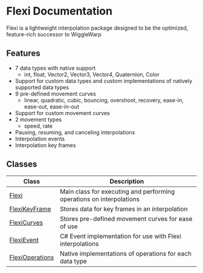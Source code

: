 # Flexi Documentation
Flexi is a lightweight interpolation package designed to be the optimized, feature-rich successor to WiggleWarp

## Features
- 7 data types with native support
  - int, float, Vector2, Vector3, Vector4, Quaternion, Color
- Support for custom data types and custom implementations of natively supported data types
- 9 pre-defined movement curves
  - linear, quadratic, cubic, bouncing, overshoot, recovery, ease-in, ease-out, ease-in-out
- Support for custom movement curves
- 2 movement types
  - speed, rate
- Pausing, resuming, and canceling interpolations
- Interpolation events
- Interpolation key frames

## Classes
| Class | Description
| - | - |
| [Flexi](Flexi.md) | Main class for executing and performing operations on interpolations |
| [FlexiKeyFrame](FlexiKeyFrame.md) | Stores data for key frames in an interpolation |
| [FlexiCurves](FlexiCurves.md) | Stores pre-defined movement curves for ease of use |
| [FlexiEvent](FlexiEvent.md) | C# Event implementation for use with Flexi interpolations |
| [FlexiOperations](FlexiOperations.md) | Native implementations of operations for each data type |
